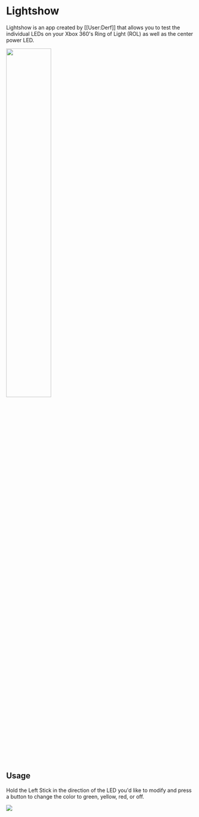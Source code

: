 # Lightshow
Lightshow is an app created by [[User:Derf]] that allows you to test the individual LEDs on your Xbox 360's Ring of Light (ROL) as well as the center power LED.

<img src="https://consolemods.org/wiki/images/5/58/Lightshow_Picture.png" width="49%" height="auto">

## Usage

Hold the Left Stick in the direction of the LED you'd like to modify and press a button to change the color to green, yellow, red, or off.

![](./Lightshow_Demo.gif)
